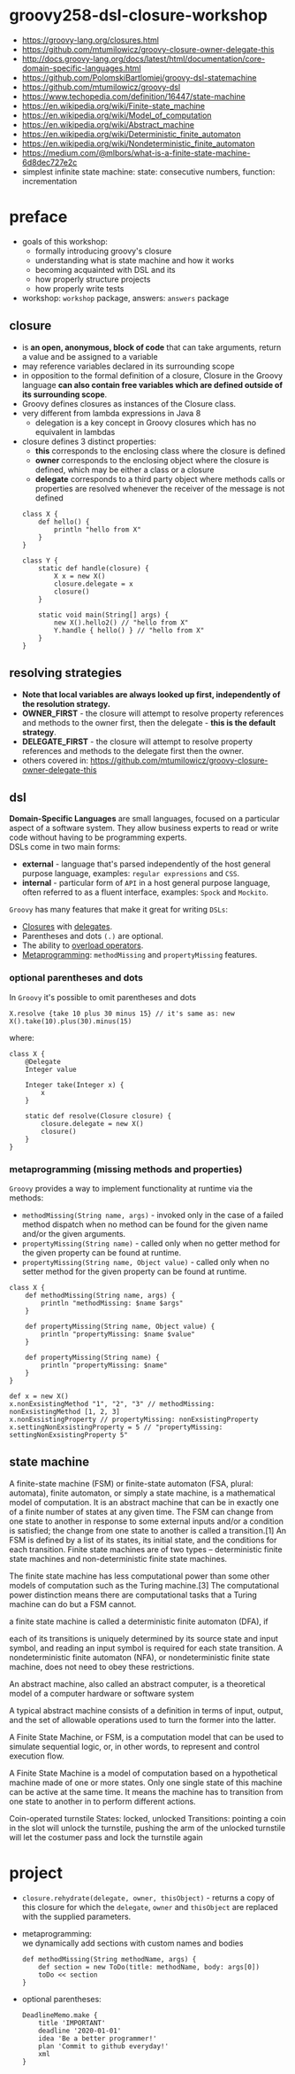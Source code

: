# groovy258-dsl-closure-workshop

* https://groovy-lang.org/closures.html
* https://github.com/mtumilowicz/groovy-closure-owner-delegate-this
* http://docs.groovy-lang.org/docs/latest/html/documentation/core-domain-specific-languages.html
* https://github.com/PolomskiBartlomiej/groovy-dsl-statemachine
* https://github.com/mtumilowicz/groovy-dsl
* https://www.techopedia.com/definition/16447/state-machine
* https://en.wikipedia.org/wiki/Finite-state_machine
* https://en.wikipedia.org/wiki/Model_of_computation
* https://en.wikipedia.org/wiki/Abstract_machine
* https://en.wikipedia.org/wiki/Deterministic_finite_automaton
* https://en.wikipedia.org/wiki/Nondeterministic_finite_automaton
* https://medium.com/@mlbors/what-is-a-finite-state-machine-6d8dec727e2c
* simplest infinite state machine: state: consecutive numbers, function: incrementation

# preface
* goals of this workshop:
    * formally introducing groovy's closure
    * understanding what is state machine and how it works
    * becoming acquainted with DSL and its 
    * how properly structure projects
    * how properly write tests
* workshop: `workshop` package, answers: `answers` package

## closure
* is **an open, anonymous, block of code** that can 
 take arguments, return a value and be assigned to a variable
* may reference variables declared in its surrounding scope
* in opposition to the formal definition of a closure, Closure in the Groovy language **can 
 also contain free variables which are defined outside of its surrounding 
 scope**.
* Groovy defines closures as instances of the Closure class. 
* very different from lambda expressions in Java 8
    * delegation is a key concept in Groovy closures which has no equivalent in lambdas
* closure defines 3 distinct properties:
    * **this** corresponds to the enclosing class where the closure is 
    defined
    * **owner** corresponds to the enclosing object where the closure is 
    defined, which may be either a class or a closure
    * **delegate** corresponds to a third party object where methods 
    calls or properties are resolved whenever the receiver of the message 
    is not defined
    ```
    class X {
        def hello() {
            println "hello from X"
        }
    }
    
    class Y {
        static def handle(closure) {
            X x = new X()
            closure.delegate = x
            closure()
        }
    
        static void main(String[] args) {
            new X().hello2() // "hello from X"
            Y.handle { hello() } // "hello from X"
        }
    }
    ```
## resolving strategies
* **Note that local variables are always looked up first, 
independently of the resolution strategy.**
* **OWNER_FIRST** - the closure will attempt 
to resolve property references and methods to the owner first, then 
the delegate - **this is the default strategy**.
* **DELEGATE_FIRST** - the closure will attempt to resolve property 
references and methods to the delegate first then the owner.
* others covered in: https://github.com/mtumilowicz/groovy-closure-owner-delegate-this

## dsl
**Domain-Specific Languages** are small languages, focused on a particular 
aspect of a software system. They allow business experts to read or write 
code without having to be  programming experts.  
DSLs come in two main forms:
* **external** - language that's parsed independently of the host general purpose 
language, examples: `regular expressions` and `CSS`.
* **internal** - particular form of `API` in a host general purpose language, often 
referred to as a fluent interface, examples: `Spock` and `Mockito`.

`Groovy` has many features that make it great for writing `DSLs`:
* [Closures](http://groovy-lang.org/closures.html) with [delegates](http://groovy-lang.org/closures.html#_delegate_of_a_closure).
* Parentheses and dots `(.)` are optional.
* The ability to [overload operators](http://docs.groovy-lang.org/docs/latest/html/documentation/core-domain-specific-languages.html#_operator_overloading).
* [Metaprogramming](http://groovy-lang.org/metaprogramming.html): `methodMissing` and 
`propertyMissing` features.

### optional parentheses and dots
In `Groovy` it's possible to omit parentheses and dots
```
X.resolve {take 10 plus 30 minus 15} // it's same as: new X().take(10).plus(30).minus(15)
```
where:
```
class X {
    @Delegate
    Integer value
    
    Integer take(Integer x) {
        x
    }
    
    static def resolve(Closure closure) {
        closure.delegate = new X()
        closure()
    }
}
```

### metaprogramming (missing methods and properties)
`Groovy` provides a way to implement functionality at runtime via the methods:
* `methodMissing(String name, args)` - invoked only in the case of a 
failed method dispatch when no method can be found for the given name and/or 
the given arguments.
* `propertyMissing(String name)` - called only when no getter method for 
the given property can be found at runtime.
* `propertyMissing(String name, Object value)` - called only when no setter
method for the given property can be found at runtime.
```
class X {
    def methodMissing(String name, args) {
        println "methodMissing: $name $args"
    }

    def propertyMissing(String name, Object value) {
        println "propertyMissing: $name $value"
    }

    def propertyMissing(String name) {
        println "propertyMissing: $name"
    }
}
```
```
def x = new X()
x.nonExsistingMethod "1", "2", "3" // methodMissing: nonExsistingMethod [1, 2, 3]
x.nonExsistingProperty // propertyMissing: nonExsistingProperty
x.settingNonExsistingProperty = 5 // "propertyMissing: settingNonExsistingProperty 5"
```

## state machine
A finite-state machine (FSM) or finite-state automaton (FSA, plural: automata), finite automaton, or simply 
a state machine, is a mathematical model of computation. It is an abstract machine that can be in exactly one 
of a finite number of states at any given time. The FSM can change from one state to another in response to 
some external inputs and/or a condition is satisfied; the change from one state to another is called a 
transition.[1] An FSM is defined by a list of its states, its initial state, and the conditions for each 
transition. Finite state machines are of two types – deterministic finite state machines and non-deterministic 
finite state machines.

The finite state machine has less computational power than some other models of computation such as the Turing 
machine.[3] The computational power distinction means there are computational tasks that a Turing machine can do 
but a FSM cannot.

 a finite state machine is called a deterministic finite automaton (DFA), if

each of its transitions is uniquely determined by its source state and input symbol, and
reading an input symbol is required for each state transition.
A nondeterministic finite automaton (NFA), or nondeterministic finite state machine, does not need to obey these restrictions.

An abstract machine, also called an abstract computer, is a theoretical model of a computer hardware or software system

A typical abstract machine consists of a definition in terms of input, output, and the set of allowable operations used to turn the former into the latter.

A Finite State Machine, or FSM, is a computation model that can be used to simulate sequential logic, or, in other words, to represent and control execution flow.

A Finite State Machine is a model of computation based on a hypothetical machine made of one or more states. Only one single state of this machine can be active at the same time. It means the machine has to transition from one state to another in to perform different actions.

Coin-operated turnstile
States: locked, unlocked
Transitions: pointing a coin in the slot will unlock the turnstile, pushing the arm of the unlocked turnstile will let the costumer pass and lock the turnstile again

# project
* `closure.rehydrate(delegate, owner, thisObject)` - returns a copy of this closure 
for which the `delegate`, `owner` and `thisObject` are replaced with the supplied 
parameters.

*  metaprogramming:  
    we dynamically add sections with custom names and bodies
    ```
    def methodMissing(String methodName, args) {
        def section = new ToDo(title: methodName, body: args[0])
        toDo << section
    }    
    ```
* optional parentheses:
    ```
    DeadlineMemo.make {
        title 'IMPORTANT'
        deadline '2020-01-01'
        idea 'Be a better programmer!'
        plan 'Commit to github everyday!'
        xml
    }